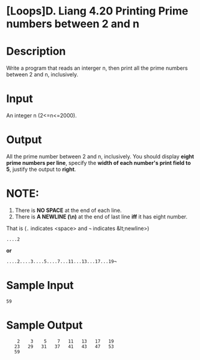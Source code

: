 # [Loops]D. Liang 4.20 Printing Prime numbers between 2 and n


# Description
Write a program that reads an interger n, then print all the prime numbers between 2 and n, inclusively.
 
# Input
An integer n (2<=n<=2000).
 
# Output
All the prime number between 2 and n, inclusively.
You should display **eight prime numbers per line**, specify the **width of each number's print field to 5**, justify the output to **right**.

# **NOTE:**
1. There is **NO SPACE** at the end of each line.
2. There is **A NEWLINE \(\\n\)** at the end of last line **iff** it has eight number.

That is \(`.` indicates &lt;space&gt; and `¬` indicates \&lt;newline&gt;\)

```
....2
```

**or**

```
....2....3....5....7...11...13...17...19¬
```

# Sample Input

```
59
```
# Sample Output

```
    2    3    5    7   11   13   17   19
   23   29   31   37   41   43   47   53
   59
```